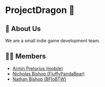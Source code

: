 # ProjectDragon 🐲

## 📢 About Us
We are a small indie game development team.

## 👨‍💻 Members
- [Armin Pretorius (mobile)](https://github.com/ProjectDragon)
- [Nicholas Bishop (FluffyPandaBear)](https://github.com/FluffyPandaBear)
- [Nathan Bishop (BFloBTW)](https://github.com/BFloBTW)
